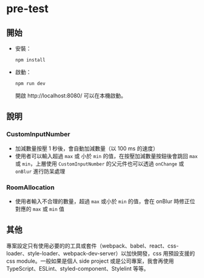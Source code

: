 # pre-test

## 開始

- 安裝：

  ```
  npm install
  ```
  
- 啟動：

  ```
  npm run dev
  ```
  
  開啟 http://localhost:8080/ 可以在本機啟動。
  
## 說明

### CustomInputNumber

- 加減數量按壓 1 秒後，會自動加減數量（以 100 ms 的速度）
- 使用者可以輸入超過 `max` 或 小於 `min` 的值，在按壓加減數量按鈕後會跳回 `max` 或 `min`，上層使用 `CustomInputNumber` 的父元件也可以透過 `onChange` 或 `onBlur` 進行防呆處理

### RoomAllocation

- 使用者輸入不合理的數量，超過 `max` 或小於 `min` 的值，會在 onBlur 時修正位對應的 `max` 或 `min` 值

## 其他

專案設定只有使用必要的的工具或套件（webpack、babel、react、css-loader、style-loader、webpack-dev-server）以加快開發，css 用預設支援的 css module。一般如果是個人 side project 或是公司專案，我會再使用 TypeScript、ESLint、styled-component、Stylelint 等等。
